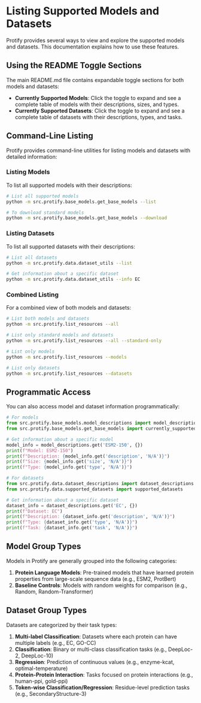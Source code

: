 # Listing Supported Models and Datasets

Protify provides several ways to view and explore the supported models and datasets. This documentation explains how to use these features.

## Using the README Toggle Sections

The main README.md file contains expandable toggle sections for both models and datasets:

- **Currently Supported Models**: Click the toggle to expand and see a complete table of models with their descriptions, sizes, and types.
- **Currently Supported Datasets**: Click the toggle to expand and see a complete table of datasets with their descriptions, types, and tasks.

## Command-Line Listing

Protify provides command-line utilities for listing models and datasets with detailed information:

### Listing Models

To list all supported models with their descriptions:

```bash
# List all supported models
python -m src.protify.base_models.get_base_models --list

# To download standard models
python -m src.protify.base_models.get_base_models --download
```

### Listing Datasets

To list all supported datasets with their descriptions:

```bash
# List all datasets
python -m src.protify.data.dataset_utils --list

# Get information about a specific dataset
python -m src.protify.data.dataset_utils --info EC
```

### Combined Listing

For a combined view of both models and datasets:

```bash
# List both models and datasets
python -m src.protify.list_resources --all

# List only standard models and datasets
python -m src.protify.list_resources --all --standard-only

# List only models
python -m src.protify.list_resources --models

# List only datasets
python -m src.protify.list_resources --datasets
```

## Programmatic Access

You can also access model and dataset information programmatically:

```python
# For models
from src.protify.base_models.model_descriptions import model_descriptions
from src.protify.base_models.get_base_models import currently_supported_models, standard_models

# Get information about a specific model
model_info = model_descriptions.get('ESM2-150', {})
print(f"Model: ESM2-150")
print(f"Description: {model_info.get('description', 'N/A')}")
print(f"Size: {model_info.get('size', 'N/A')}")
print(f"Type: {model_info.get('type', 'N/A')}")

# For datasets
from src.protify.data.dataset_descriptions import dataset_descriptions
from src.protify.data.supported_datasets import supported_datasets

# Get information about a specific dataset
dataset_info = dataset_descriptions.get('EC', {})
print(f"Dataset: EC")
print(f"Description: {dataset_info.get('description', 'N/A')}")
print(f"Type: {dataset_info.get('type', 'N/A')}")
print(f"Task: {dataset_info.get('task', 'N/A')}")
```

## Model Group Types

Models in Protify are generally grouped into the following categories:

1. **Protein Language Models**: Pre-trained models that have learned protein properties from large-scale sequence data (e.g., ESM2, ProtBert)
2. **Baseline Controls**: Models with random weights for comparison (e.g., Random, Random-Transformer)

## Dataset Group Types

Datasets are categorized by their task types:

1. **Multi-label Classification**: Datasets where each protein can have multiple labels (e.g., EC, GO-CC)
2. **Classification**: Binary or multi-class classification tasks (e.g., DeepLoc-2, DeepLoc-10)
3. **Regression**: Prediction of continuous values (e.g., enzyme-kcat, optimal-temperature)
4. **Protein-Protein Interaction**: Tasks focused on protein interactions (e.g., human-ppi, gold-ppi)
5. **Token-wise Classification/Regression**: Residue-level prediction tasks (e.g., SecondaryStructure-3) 